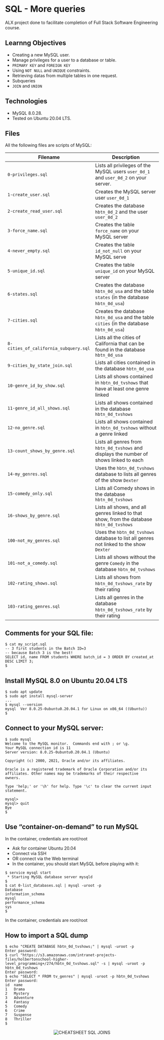 # SQL - More queries

ALX project done to facilitate completion of Full Stack Software Engineering course.

## Learnng Objectives

- Creating a new MySQL user.
- Manage privileges for a user to a database or table.
- `PRIMARY KEY` and `FOREIGN KEY`
- Using `NOT NULL` and `UNIQUE` constraints.
- Retrieving datas from multiple tables in one request.
- Subqueries
- `JOIN` and `UNION`

## Technologies

- MySQL 8.0.28.
- Tested on Ubuntu 20.04 LTS.

## Files

All the following files are scripts of MySQL:

| Filename                              | Description                                                                               |
| ------------------------------------- | ----------------------------------------------------------------------------------------- |
| `0-privileges.sql`                    | Lists all privileges of the MySQL users `user_0d_1` and `user_0d_2` on your server.       |
| `1-create_user.sql`                   | Creates the MySQL server user `user_0d_1`                                                 |
| `2-create_read_user.sql`              | Creates the database `hbtn_0d_2` and the user `user_0d_2`                                 |
| `3-force_name.sql`                    | Creates the table `force_name` on your MySQL server                                       |
| `4-never_empty.sql`                   | Creates the table `id_not_null` on your MySQL serve                                       |
| `5-unique_id.sql`                     | Creates the table `unique_id` on your MySQL server                                        |
| `6-states.sql`                        | Creates the database `hbtn_0d_usa` and the table `states` (in the database `hbtn_0d_usa`) |
| `7-cities.sql`                        | Creates the database `hbtn_0d_usa` and the table `cities` (in the database `hbtn_0d_usa`) |
| `8-cities_of_california_subquery.sql` | Lists all the cities of California that can be found in the database `hbtn_0d_usa`        |
| `9-cities_by_state_join.sql`          | Lists all cities contained in the database `hbtn_0d_usa`                                  |
| `10-genre_id_by_show.sql`             | Lists all shows contained in `hbtn_0d_tvshows` that have at least one genre linked        |
| `11-genre_id_all_shows.sql`           | Lists all shows contained in the database `hbtn_0d_tvshows`                               |
| `12-no_genre.sql`                     | Lists all shows contained in `hbtn_0d_tvshows` without a genre linked                     |
| `13-count_shows_by_genre.sql`         | Lists all genres from `hbtn_0d_tvshows` and displays the number of shows linked to each   |
| `14-my_genres.sql`                    | Uses the `hbtn_0d_tvshows` database to lists all genres of the show `Dexter`              |
| `15-comedy_only.sql`                  | Lists all Comedy shows in the database `hbtn_0d_tvshows`                                  |
| `16-shows_by_genre.sql`               | Lists all shows, and all genres linked to that show, from the database `hbtn_0d_tvshows`  |
| `100-not_my_genres.sql`               | Uses the `hbtn_0d_tvshows` database to list all genres not linked to the show `Dexter`    |
| `101-not_a_comedy.sql`                | Lists all shows without the genre `Comedy` in the database `hbtn_0d_tvshows`              |
| `102-rating_shows.sql`                | Lists all shows from `hbtn_0d_tvshows_rate` by their rating                               |
| `103-rating_genres.sql`               | Lists all genres in the database `hbtn_0d_tvshows_rate` by their rating                   |

## Comments for your SQL file:

```
$ cat my_script.sql
-- 3 first students in the Batch ID=3
-- because Batch 3 is the best!
SELECT id, name FROM students WHERE batch_id = 3 ORDER BY created_at DESC LIMIT 3;
$
```

## Install MySQL 8.0 on Ubuntu 20.04 LTS

```
$ sudo apt update
$ sudo apt install mysql-server
...
$ mysql --version
mysql  Ver 8.0.25-0ubuntu0.20.04.1 for Linux on x86_64 ((Ubuntu))
$
```

## Connect to your MySQL server:

```
$ sudo mysql
Welcome to the MySQL monitor.  Commands end with ; or \g.
Your MySQL connection id is 11
Server version: 8.0.25-0ubuntu0.20.04.1 (Ubuntu)

Copyright (c) 2000, 2021, Oracle and/or its affiliates.

Oracle is a registered trademark of Oracle Corporation and/or its
affiliates. Other names may be trademarks of their respective
owners.

Type 'help;' or '\h' for help. Type '\c' to clear the current input statement.

mysql>
mysql> quit
Bye
$
```

## Use “container-on-demand” to run MySQL

In the container, credentials are root/root

- Ask for container Ubuntu 20.04
- Connect via SSH
- OR connect via the Web terminal
- In the container, you should start MySQL before playing with it:

```
$ service mysql start
 * Starting MySQL database server mysqld
$
$ cat 0-list_databases.sql | mysql -uroot -p
Database
information_schema
mysql
performance_schema
sys
$
```

In the container, credentials are root/root

## How to import a SQL dump

```
$ echo "CREATE DATABASE hbtn_0d_tvshows;" | mysql -uroot -p
Enter password:
$ curl "https://s3.amazonaws.com/intranet-projects-files/holbertonschool-higher-level_programming+/274/hbtn_0d_tvshows.sql" -s | mysql -uroot -p hbtn_0d_tvshows
Enter password:
$ echo "SELECT * FROM tv_genres" | mysql -uroot -p hbtn_0d_tvshows
Enter password:
id  name
1   Drama
2   Mystery
3   Adventure
4   Fantasy
5   Comedy
6   Crime
7   Suspense
8   Thriller
$
```

<p align="center">
  <img src="https://s3.amazonaws.com/alx-intranet.hbtn.io/uploads/medias/2020/3/bc2575fee3303b731031.png?X-Amz-Algorithm=AWS4-HMAC-SHA256&X-Amz-Credential=AKIARDDGGGOUSBVO6H7D%2F20230215%2Fus-east-1%2Fs3%2Faws4_request&X-Amz-Date=20230215T084231Z&X-Amz-Expires=86400&X-Amz-SignedHeaders=host&X-Amz-Signature=9cc4ddc8cb13a4ed9612cdc48e2ae4d7c46d5f03ac9b21d278f69366af7d2e12" alt="CHEATSHEET SQL JOINS" >
</p>

